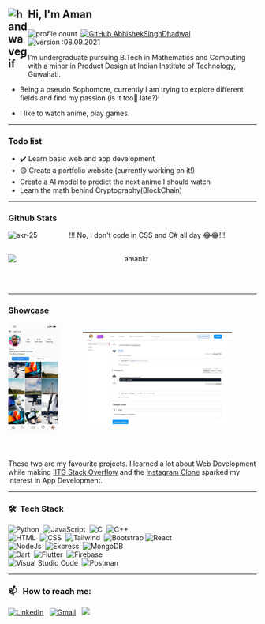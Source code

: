 ## <img alt="handwavegif" src="https://user-images.githubusercontent.com/39513876/112366216-8cfe7400-8cfe-11eb-8116-7d3dbae20e97.gif" width='40' align="left"/>  Hi, I'm Aman 


![profile count](https://shields-io-visitor-counter.herokuapp.com/badge?page=akr-25.akr-25&label=Profile%20Views&labelColor=555555&logo=GitHub&logoColor=FFFFFF&color=1D70B8&style=for-the-badge)&nbsp; [![GitHub AbhishekSinghDhadwal](https://img.shields.io/github/followers/akr-25?label=follow&style=for-the-badge)](https://github.com/akr-25)&nbsp; ![version :08.09.2021](https://img.shields.io/badge/version-08.09.2021-informational?style=for-the-badge) &nbsp;


- I’m undergraduate pursuing B.Tech in Mathematics and Computing with a minor in Product Design at Indian Institute of Technology, Guwahati.  

- Being a pseudo Sophomore, currently I am trying to explore different fields and find my passion (is it too👀 late?)! 

- I like to watch anime, play games.

------------------------------------------------------------

### Todo list
- :heavy_check_mark: Learn basic web and app development 
- :yellow_circle: Create a portfolio website (currently working on it!)
- Create a AI model to predict the next anime I should watch
- Learn the math behind Cryptography(BlockChain)

-------------------------------------------------------------

### Github Stats
<p align="center">!!! No, I don't code in CSS and C# all day 😂😂!!!<img align="left" src="https://github-readme-stats.vercel.app/api/top-langs?username=akr-25&show_icons=true&locale=en" alt="akr-25" /></p>
<p align="center">&nbsp;<img style="display:flex; align-items:center" src="https://github-readme-stats.vercel.app/api?username=akr-25&show_icons=true&locale=en" alt="amankr" /></p>
<br>   
<br>    

-------------------------------------------------

### Showcase
<p align="center"><img align="left" width="20%" src="https://raw.githubusercontent.com/akr-25/instagram/v3.0/screenshots/Instagram%20Profile.png" alt="insta" /></p>
<p align="center">&nbsp;<img style="display:flex; align-items:center" width="60%" src="https://raw.githubusercontent.com/akr-25/StackOverflow-Clone/main/screenshots/Screenshot%202021-09-01%20220141.jpg" alt="stack" /></p>
<br>   
<br>    

These two are my favourite projects. I learned a lot about Web Development while making [IITG Stack Overflow](https://github.com/akr-25/StackOverflow-Clone) and the [Instagram Clone](https://github.com/akr-25/instagram) sparked my interest in App Development.

--------------------------------------------------
### 🛠 &nbsp;Tech Stack

![Python](https://img.shields.io/badge/-Python-05122A?style=flat&logo=python)&nbsp; ![JavaScript](https://img.shields.io/badge/-JavaScript-05122A?style=flat&logo=javascript)&nbsp; ![C](https://img.shields.io/badge/-C-05122A?style=flat&logo=C&logoColor=A8B9CC)&nbsp; ![C++](https://img.shields.io/badge/-C++-05122A?style=flat&logo=C%2B%2B&logoColor=00599C)&nbsp;   
![HTML](https://img.shields.io/badge/-HTML-05122A?style=flat&logo=HTML5)&nbsp; ![CSS](https://img.shields.io/badge/-CSS-05122A?style=flat&logo=CSS3&logoColor=1572B6)&nbsp; ![Tailwind](https://img.shields.io/badge/-Tailwind-05122A?style=flat&logo=tailwindcss&logoColor)&nbsp; ![Bootstrap](https://img.shields.io/badge/-Bootstrap-05122A?style=flat&logo=bootstrap&logoColor=563D7C)&nbsp;![React](https://img.shields.io/badge/-React-05122A?style=flat&logo=react)&nbsp;   
![NodeJs](https://img.shields.io/badge/-NodeJs-05122A?style=flat&logo=node.js)&nbsp; ![Express](https://img.shields.io/badge/-Express-05122A?style=flat&logo=express)&nbsp; ![MongoDB](https://img.shields.io/badge/-MongoDB-05122A?style=flat&logo=MongoDB)&nbsp;    
![Dart](https://img.shields.io/badge/-Dart-05122A?style=flat&logo=Dart&logoColor=cyan)&nbsp; ![Flutter](https://img.shields.io/badge/-Flutter-05122A?style=flat&logo=flutter&logoColor=blue)&nbsp; ![Firebase](https://img.shields.io/badge/-Firebase-05122A?style=flat&logo=Firebase)&nbsp;    
![Visual Studio Code](https://img.shields.io/badge/-Visual%20Studio%20Code-05122A?style=flat&logo=visual-studio-code&logoColor=007ACC)&nbsp; ![Postman](https://img.shields.io/badge/-Postman-05122A?style=flat&logo=Postman)&nbsp;     

---

### 📫 &nbsp; How to reach me:


<a href="https://www.linkedin.com/in/akr25/"><img alt="LinkedIn" src="https://img.shields.io/badge/linkedin%20-%230077B5.svg?&style=for-the-badge&logo=linkedin&logoColor=white"/></a> &nbsp;
<a href="mailto:aman.26262@gmail.com"><img alt="Gmail" src="https://img.shields.io/badge/Gmail-D14836?style=for-the-badge&logo=gmail&logoColor=white" /></a> &nbsp;
<a href="https://instagram.com/aman652"><img src="https://img.shields.io/badge/-@aman652_-E4405F?style=for-the-badge&logo=Instagram&logoColor=white"/></a> &nbsp;
